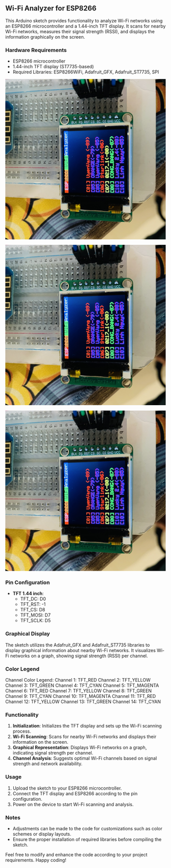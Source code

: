 ## Wi-Fi Analyzer for ESP8266

This Arduino sketch provides functionality to analyze Wi-Fi networks using an ESP8266 microcontroller and a 1.44-inch TFT display. It scans for nearby Wi-Fi networks, measures their signal strength (RSSI), and displays the information graphically on the screen.

### Hardware Requirements
- ESP8266 microcontroller
- 1.44-inch TFT display (ST7735-based)
- Required Libraries: ESP8266WiFi, Adafruit_GFX, Adafruit_ST7735, SPI

![Ảnh 1](/image/1.jpg)

![Ảnh 1](/image/1.jpg)

![Ảnh 1](/image/1.jpg)

### Pin Configuration
- **TFT 1.44 inch**:
  - TFT_DC: D0
  - TFT_RST: -1
  - TFT_CS: D8
  - TFT_MOSI: D7
  - TFT_SCLK: D5

### Graphical Display
The sketch utilizes the Adafruit_GFX and Adafruit_ST7735 libraries to display graphical information about nearby Wi-Fi networks. It visualizes Wi-Fi networks on a graph, showing signal strength (RSSI) per channel.

### Color Legend
Channel Color Legend:
Channel 1: TFT_RED
Channel 2: TFT_YELLOW
Channel 3: TFT_GREEN
Channel 4: TFT_CYAN
Channel 5: TFT_MAGENTA
Channel 6: TFT_RED
Channel 7: TFT_YELLOW
Channel 8: TFT_GREEN
Channel 9: TFT_CYAN
Channel 10: TFT_MAGENTA
Channel 11: TFT_RED
Channel 12: TFT_YELLOW
Channel 13: TFT_GREEN
Channel 14: TFT_CYAN

### Functionality
1. **Initialization**: Initializes the TFT display and sets up the Wi-Fi scanning process.
2. **Wi-Fi Scanning**: Scans for nearby Wi-Fi networks and displays their information on the screen.
3. **Graphical Representation**: Displays Wi-Fi networks on a graph, indicating signal strength per channel.
4. **Channel Analysis**: Suggests optimal Wi-Fi channels based on signal strength and network availability.

### Usage
1. Upload the sketch to your ESP8266 microcontroller.
2. Connect the TFT display and ESP8266 according to the pin configuration.
3. Power on the device to start Wi-Fi scanning and analysis.

### Notes
- Adjustments can be made to the code for customizations such as color schemes or display layouts.
- Ensure the proper installation of required libraries before compiling the sketch.

Feel free to modify and enhance the code according to your project requirements. Happy coding!